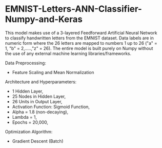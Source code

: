# EMNIST-Letters-ANN-Classifier-Numpy-and-Keras
This model makes use of a 3-layered Feedforward Artificial Neural Network to classify handwritten letters from the EMNIST dataset. Data labels are in numeric form where the 26 letters are mapped to numbers 1 up to 26 ("a" = 1, "b" = 2,.....,"z" = 26). The entire model is built purely on Numpy without the use of any external machine learning libraries/frameworks.

Data Preprocessing:
* Feature Scaling and Mean Normalization

Architecture and Hyperparameters:
* 1 Hidden Layer,
* 25 Nodes in Hidden Layer,
* 26 Units in Output Layer,
* Activation Function: Sigmoid Function,
* Alpha = 1.8 (non-decaying),
* Lambda = 1,
* Epochs = 20,000,

Optimization Algorithm:
* Gradient Descent (Batch)
